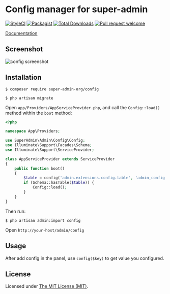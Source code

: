 Config manager for super-admin
========================

[![StyleCI](https://styleci.io/repos/387844084/shield?branch=main)](https://styleci.io/repos/387844084)
[![Packagist](https://img.shields.io/github/license/super-admin-org/config?style=flat-square&color=brightgreen)](https://packagist.org/packages/super-admin-org/config)
[![Total Downloads](https://img.shields.io/packagist/dt/super-admin-org/config?style=flat-square)](https://packagist.org/packages/super-admin-org/config)
[![Pull request welcome](https://img.shields.io/badge/pr-welcome-green?style=flat-square&color=brightgreen)]()


[Documentation](http://super-admin.org/docs/en/extension-config)

## Screenshot

![config screenshot](https://super-admin.org/docs/images/screenshots/ext-config.png)

## Installation

```
$ composer require super-admin-org/config

$ php artisan migrate
```

Open `app/Providers/AppServiceProvider.php`, and call the `Config::load()` method within the `boot` method:

```php
<?php

namespace App\Providers;

use SuperAdmin\Admin\Config\Config;
use Illuminate\Support\Facades\Schema;
use Illuminate\Support\ServiceProvider;

class AppServiceProvider extends ServiceProvider
{
    public function boot()
    {
        $table = config('admin.extensions.config.table', 'admin_config');
        if (Schema::hasTable($table)) {
            Config::load();
        }
    }
}
```

Then run: 

```
$ php artisan admin:import config
```

Open `http://your-host/admin/config`

## Usage

After add config in the panel, use `config($key)` to get value you configured.

License
------------
Licensed under [The MIT License (MIT)](LICENSE).
